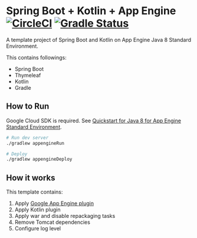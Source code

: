 # Spring Boot + Kotlin + App Engine [![CircleCI](https://circleci.com/gh/int128/appengine-spring-boot-starter.svg?style=shield)](https://circleci.com/gh/int128/appengine-spring-boot-starter) [![Gradle Status](https://gradleupdate.appspot.com/int128/appengine-spring-boot-starter/status.svg)](https://gradleupdate.appspot.com/int128/appengine-spring-boot-starter/status)

A template project of Spring Boot and Kotlin on App Engine Java 8 Standard Environment.

This contains followings:

- Spring Boot
- Thymeleaf
- Kotlin
- Gradle


## How to Run

Google Cloud SDK is required.
See [Quickstart for Java 8 for App Engine Standard Environment](https://cloud.google.com/appengine/docs/standard/java/quickstart-java8).

```sh
# Run dev server
./gradlew appengineRun

# Deploy
./gradlew appengineDeploy
```


## How it works

This template contains:

1. Apply [Google App Engine plugin](https://github.com/GoogleCloudPlatform/app-gradle-plugin)
1. Apply Kotlin plugin
1. Apply war and disable repackaging tasks
1. Remove Tomcat dependencies
1. Configure log level

